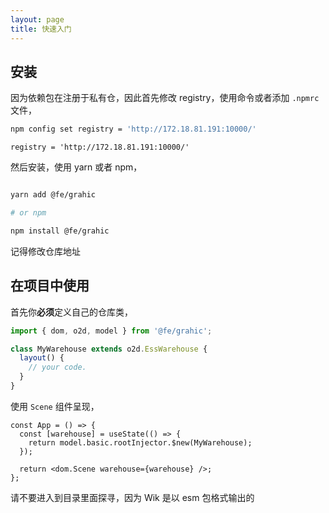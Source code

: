 ```yaml
---
layout: page
title: 快速入门
---
```


## 安装

因为依赖包在注册于私有仓，因此首先修改 registry，使用命令或者添加 `.npmrc` 文件，

```sh
npm config set registry = 'http://172.18.81.191:10000/'
```

```
registry = 'http://172.18.81.191:10000/'
```

然后安装，使用 yarn 或者 npm，

```sh

yarn add @fe/grahic

# or npm

npm install @fe/grahic

```

<div class="alert alert--info">
记得修改仓库地址
</div>

## 在项目中使用

首先你**必须**定义自己的仓库类，

```ts
import { dom, o2d, model } from '@fe/grahic';

class MyWarehouse extends o2d.EssWarehouse {
  layout() {
    // your code.
  }
}
```

使用 `Scene` 组件呈现，

```tsx
const App = () => {
  const [warehouse] = useState(() => {
    return model.basic.rootInjector.$new(MyWarehouse);
  });

  return <dom.Scene warehouse={warehouse} />;
};
```

<div class="alert alert--warn">
请不要进入到目录里面探寻，因为 Wik 是以 esm 包格式输出的
</div>
